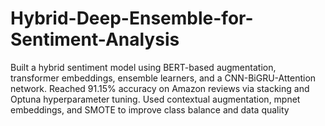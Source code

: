 # Hybrid-Deep-Ensemble-for-Sentiment-Analysis
Built a hybrid sentiment model using BERT-based augmentation, transformer embeddings, ensemble learners, and a CNN-BiGRU-Attention network.  Reached 91.15% accuracy on Amazon reviews via stacking and Optuna hyperparameter tuning.  Used contextual augmentation, mpnet embeddings, and SMOTE to improve class balance and data quality
